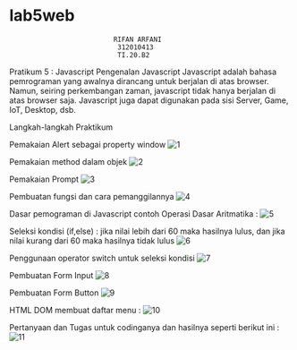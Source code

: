 # lab5web
                              RIFAN ARFANI
                               312010413 
                               TI.20.B2
                               
Pratikum 5 : Javascript
Pengenalan Javascript
Javascript adalah bahasa pemrograman yang awalnya dirancang untuk berjalan di atas browser. Namun, seiring perkembangan zaman, javascript tidak hanya berjalan di atas browser saja. Javascript juga dapat digunakan pada sisi Server, Game, IoT, Desktop, dsb.

Langkah-langkah Praktikum

Pemakaian Alert sebagai property window 
![1](https://user-images.githubusercontent.com/72736888/163384913-57a83fab-68f2-442d-aa2d-44825fe0ddd8.jpg)

Pemakaian method dalam objek 
![2](https://user-images.githubusercontent.com/72736888/163384957-70520b1b-8561-48b0-b638-2afc496c2e83.jpg)


Pemakaian Prompt 
![3](https://user-images.githubusercontent.com/72736888/163384993-b44582d0-249a-4a68-8751-de0de233f2d8.jpg)


Pembuatan fungsi dan cara pemanggilannya 
![4](https://user-images.githubusercontent.com/72736888/163385022-db955d5f-ffbf-445f-b173-6ad2c5a2a84d.jpg)

Dasar pemograman di Javascript contoh Operasi Dasar Aritmatika : 
![5](https://user-images.githubusercontent.com/72736888/163385078-8865931e-6736-4c16-85f7-d6e7572c7d67.jpg)

Seleksi kondisi (if,else) : jika nilai lebih dari 60 maka hasilnya lulus, dan jika nilai kurang dari 60 maka hasilnya tidak lulus
![6](https://user-images.githubusercontent.com/72736888/163385099-e8f997ec-17f8-4682-b4e0-cc8dd42d0e66.jpg)



Penggunaan operator switch untuk seleksi kondisi 
![7](https://user-images.githubusercontent.com/72736888/163385138-3de51759-5559-4ad9-9bee-05bcc410cb4a.jpg)

Pembuatan Form Input 
![8](https://user-images.githubusercontent.com/72736888/163385150-a8a514f1-653e-493d-91d0-6cc5de3aca92.jpg)

Pembuatan Form Button
![9](https://user-images.githubusercontent.com/72736888/163385164-a01a0d67-9618-474f-a0d3-288281dc14ee.jpg)

HTML DOM membuat daftar menu : 
![10](https://user-images.githubusercontent.com/72736888/163385186-2357a3d1-732b-4e04-8da0-15517a1d9fe5.jpg)

Pertanyaan dan Tugas
untuk codinganya dan hasilnya seperti berikut ini :
![11](https://user-images.githubusercontent.com/72736888/163386503-d4eb6df1-f1bf-4523-85c5-0d7b36431169.jpg)
